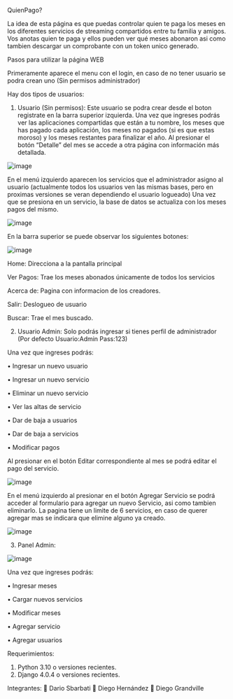 QuienPago?

La idea de esta página es que puedas controlar quien te paga los meses en los diferentes servicios de streaming compartidos entre tu familia y amigos.
Vos anotas quien te paga y ellos pueden ver qué meses abonaron asi como tambien descargar un comprobante con un token unico generado.

Pasos para utilizar la página WEB

Primeramente aparece el menu con el login, en caso de no tener usuario se podra crean uno (Sin permisos administrador)

Hay dos tipos de usuarios:

1)	Usuario (Sin permisos):
Este usuario se podra crear desde el boton registrate en la barra superior izquierda.
Una vez que ingreses podrás ver las aplicaciones compartidas que están a tu nombre, los meses que has pagado cada aplicación, los meses no pagados (si es que estas moroso) y los meses restantes para finalizar el año.
Al presionar el botón “Detalle” del mes se accede a otra página con información más detallada.

![image](https://user-images.githubusercontent.com/109485741/188340296-0bdbc34a-c9de-4403-aa28-bea889c3c3bd.png)

En el menú izquierdo aparecen los servicios que el administrador asigno al usuario (actualmente todos los usuarios ven las mismas bases, pero en proximas versiones se veran dependiendo el usuario logueado)
Una vez que se presiona en un servicio, la base de datos se actualiza con los meses pagos del mismo.

![image](https://user-images.githubusercontent.com/109485741/188340509-38add82a-b22a-4050-b8eb-2dc0385d1dbd.png)

En la barra superior se puede observar los siguientes botones:

![image](https://user-images.githubusercontent.com/109485741/188340538-f39d8384-b386-4acb-8b2b-1d8821a947e2.png)

Home: Direcciona a la pantalla principal

Ver Pagos: Trae los meses abonados únicamente de todos los servicios

Acerca de: Pagina con informacion de los creadores.

Salir: Deslogueo de usuario

Buscar: Trae el mes buscado.

2)	Usuario Admin: 
Solo podrás ingresar si tienes perfil de administrador (Por defecto Usuario:Admin  Pass:123)

Una vez que ingreses podrás:

•	Ingresar un nuevo usuario

•	Ingresar un nuevo servicio

• Eliminar un nuevo servicio

•	Ver las altas de servicio

•	Dar de baja a usuarios

•	Dar de baja a servicios

•	Modificar pagos

Al presionar en el botón Editar correspondiente al mes se podrá editar el pago del servicio. 

![image](https://user-images.githubusercontent.com/109485741/188340735-0bbf2f52-b0ec-4e37-9b68-eb2a527b1fa0.png)

En el menú izquierdo al presionar en el botón Agregar Servicio se podrá acceder al formulario para agregar un nuevo Servicio, asi como tambien eliminarlo. 
La pagina tiene un limite de 6 servicios, en caso de querer agregar mas se indicara que elimine alguno ya creado.

![image](https://user-images.githubusercontent.com/109485741/188340848-c08aa4d7-4577-4253-bae6-33d6f290827d.png)

3)	Panel Admin: 

![image](https://user-images.githubusercontent.com/109485741/188340801-4ae72972-82c2-4b80-b4a5-6298026fda9a.png)

Una vez que ingreses podrás:

•	Ingresar meses

•	Cargar nuevos servicios

•	Modificar meses

•	Agregar servicio

•	Agregar usuarios

Requerimientos:
1)	Python 3.10 o versiones recientes.
2)	Django 4.0.4 o versiones recientes.

Integrantes:
	Dario Sbarbati
	Diego Hernández
	Diego Grandville
